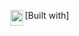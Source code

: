 <img align="left" alt="medium" src="https://www.freeiconspng.com/thumbs/tool-icon/tool-icon-33.jpg" width="20px" height="25px" /> [Built with]

